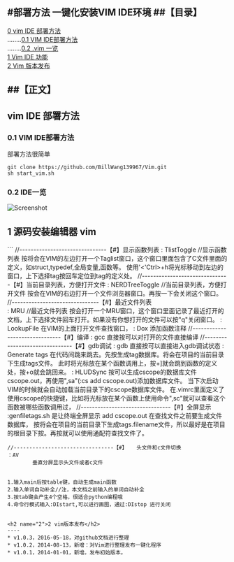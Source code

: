 #部署方法
一键化安装VIM IDE环境
##【目录】
----

[0 vim IDE 部署方法](#0)  
........[0.1 VIM IDE部署方法 ](#0.1)  
........[0.2 .vim 一览 ](#0.2)  
[1 Vim IDE 功能 ](#1)  
[2 Vim 版本发布 ](#2)  

##【正文】
----

<h2 name="0">vim IDE 部署方法</h2>
<h3 name="0.1">0.1 VIM IDE部署方法</h3>
部署方法很简单

```
git clone https://github.com/BillWang139967/Vim.git
sh start_vim.sh
```
<h3 name="0.2">0.2 IDE一览 </h3>

![Screenshot](https://github.com/BillWang139967/Vim/raw/master/images/vim.jpg)

<h2 name="1">1 源码安装编辑器 vim</h2>
```
    //-------------------------------【#】显示函数列表
    <F2> : TlistToggle               //显示函数列表
            按<F2>将会在VIM的左边打开一个Taglist窗口，这个窗口里面包含了C文件里面的定义，如struct,typedef,全局变量,函数等。
            使用'<'Ctrl>+h将光标移动到左边的窗口，上下选择tag按回车定位到tag的定义处。
    //-------------------------------【#】当前目录列表，方便打开文件
    <F3> : NERDTreeToggle            //当前目录列表，方便打开文件
            按<F3>会在VIM的右边打开一个文件浏览器窗口。再按一下<F3>会关闭这个窗口。
    //-------------------------------【#】最近文件列表</br>
    <F4> : MRU			//最近文件列表
            按<F4>会打开一个MRU窗口，这个窗口里面记录了最近打开的文档，上下选择文件回车打开。如果没有你想打开的文件可以按"q"关闭窗口。
    <F5> : LookupFile
            <F5>在VIM的上面打开文件查找窗口，
    <F6> : Dox
            添加函数注释
    //-------------------------------【#】编译
    <F7> : gcc
            直接按<F7>可以对打开的文件直接编译
    //-------------------------------【#】gdb调试
    <F8> : gdb
            直接按<F8>可以直接进入gdb调试状态
    <F9> : Generate tags
            在代码间跳来跳去。先按<F9>生成tag数据库。将会在项目的当前目录下生成tags文件。
            此时将光标放在某个函数调用上，按<Ctrl>+]就会跳到函数的定义处，按<Ctrl>+o就会跳回来。
    <F10> : HLUDSync
            按<F10>可以生成cscope的数据库文件cscope.out，再使用",sa"(:cs add cscope.out)添加数据库文件。
            当下次启动VIM的时候就会自动加载当前目录下的cscope数据库文件。
            在.vimrc里面定义了使用cscope的快捷键，比如将光标放在某个函数上使用命令",sc"就可以查看这个函数被哪些函数调用过，
    //--------------------------------【#】全屏显示
    <F11> :genfiletags.sh
            <F11>是让终端全屏显示
    <F12>add cscope.out
            在查找文件之前要生成文件数据库，
            按<F12>将会在项目的当前目录下生成tags.filename文件，所以最好是在项目的根目录下按<F12>。再按<F5>就可以使用通配符查找文件了。
            
            
    //--------------------------------【#】	头文件和c文件切换
    ：AV
            垂直分屏显示头文件或者c文件


    1.输入main后按table键，自动生成main函数
    2.输入单词自动补全//注，本文档之前输入的单词自动补全
    3.按tab键会产生4个空格，很适合python编程哦
    4.命令行模式输入:DIstart,可以进行画图，通过:DIstop 进行关闭

```

<h2 name="2">2 vim版本发布</h2>
----
* v1.0.3，2016-05-18，对github文档进行整理
* v1.0.2，2014-08-13，新增：对Vim进行整理发布一键化程序 
* v1.0.1，2014-01-01，新增。发布初始版本。
